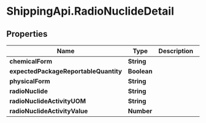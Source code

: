 # ShippingApi.RadioNuclideDetail

## Properties

Name | Type | Description | Notes
------------ | ------------- | ------------- | -------------
**chemicalForm** | **String** |  | [optional] 
**expectedPackageReportableQuantity** | **Boolean** |  | [optional] 
**physicalForm** | **String** |  | [optional] 
**radioNuclide** | **String** |  | [optional] 
**radioNuclideActivityUOM** | **String** |  | [optional] 
**radioNuclideActivityValue** | **Number** |  | [optional] 


